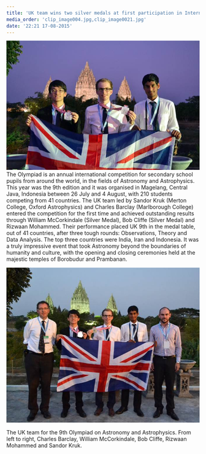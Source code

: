 ```yaml
---
title: 'UK team wins two silver medals at first participation in International Olympiad on Astronomy and Astrophysics'
media_order: 'clip_image004.jpg,clip_image0021.jpg'
date: '22:21 17-08-2015'
---
```


![](clip_image0021.jpg) The Olympiad is an annual international competition for secondary school pupils from around the world, in the fields of Astronomy and Astrophysics. This year was the 9th edition and it was organised in Magelang, Central Java, Indonesia between 26 July and 4 August, with 210 students competing from 41 countries. The UK team led by Sandor Kruk (Merton College, Oxford Astrophysics) and Charles Barclay (Marlborough College) entered the competition for the first time and achieved outstanding results through William McCorkindale (Silver Medal), Bob Cliffe (Silver Medal) and Rizwaan Mohammed. Their performance placed UK 9th in the medal table, out of 41 countries, after three tough rounds: Observations, Theory and Data Analysis. The top three countries were India, Iran and Indonesia. It was a truly impressive event that took Astronomy beyond the boundaries of humanity and culture, with the opening and closing ceremonies held at the majestic temples of Borobudur and Prambanan.

![](clip_image004.jpg)

The UK team for the 9th Olympiad on Astronomy and Astrophysics. From left to right, Charles Barclay, William McCorkindale, Bob Cliffe, Rizwaan Mohammed and Sandor Kruk.

